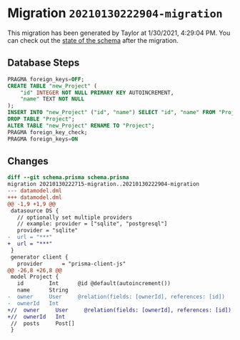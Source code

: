 # Migration `20210130222904-migration`

This migration has been generated by Taylor at 1/30/2021, 4:29:04 PM.
You can check out the [state of the schema](./schema.prisma) after the migration.

## Database Steps

```sql
PRAGMA foreign_keys=OFF;
CREATE TABLE "new_Project" (
    "id" INTEGER NOT NULL PRIMARY KEY AUTOINCREMENT,
    "name" TEXT NOT NULL
);
INSERT INTO "new_Project" ("id", "name") SELECT "id", "name" FROM "Project";
DROP TABLE "Project";
ALTER TABLE "new_Project" RENAME TO "Project";
PRAGMA foreign_key_check;
PRAGMA foreign_keys=ON
```

## Changes

```diff
diff --git schema.prisma schema.prisma
migration 20210130222715-migration..20210130222904-migration
--- datamodel.dml
+++ datamodel.dml
@@ -1,9 +1,9 @@
 datasource DS {
   // optionally set multiple providers
   // example: provider = ["sqlite", "postgresql"]
   provider = "sqlite"
-  url = "***"
+  url = "***"
 }
 generator client {
   provider      = "prisma-client-js"
@@ -26,8 +26,8 @@
 model Project {
   id        Int      @id @default(autoincrement())
   name      String
-  owner     User     @relation(fields: [ownerId], references: [id])
-  ownerId   Int
+//  owner     User     @relation(fields: [ownerId], references: [id])
+//  ownerId   Int
 //  posts     Post[]
 }
```


